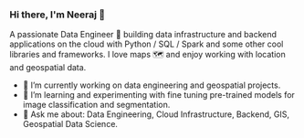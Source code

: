 ### Hi there, I'm Neeraj 👋

A passionate Data Engineer 🚀 building data infrastructure and backend applications on the cloud with Python / SQL / Spark and some other cool libraries and frameworks. I love maps 🗺️ and enjoy working with location and geospatial data.

- 🔭 I’m currently working on data engineering and geospatial projects.
- 🌱 I’m learning and experimenting with fine tuning pre-trained models for image classification and segmentation.
- 💬 Ask me about: Data Engineering, Cloud Infrastructure, Backend, GIS, Geospatial Data Science.

<!--
**neerubhai/neerubhai** is a ✨ _special_ ✨ repository because its `README.md` (this file) appears on your GitHub profile.

Here are some ideas to get you started:

- 🔭 I’m currently working on ...
- 🌱 I’m currently learning ...
- 👯 I’m looking to collaborate on ...
- 🤔 I’m looking for help with ...
- 💬 Ask me about ...
- 📫 How to reach me: ...
- 😄 Pronouns: ...
- ⚡ Fun fact: ...
-->
